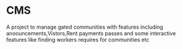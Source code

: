 # CMS
A project to manage gated communities with features including anoouncements,Vistors,Rent payments passes and some interactive features like finding workers requires for communities etc
